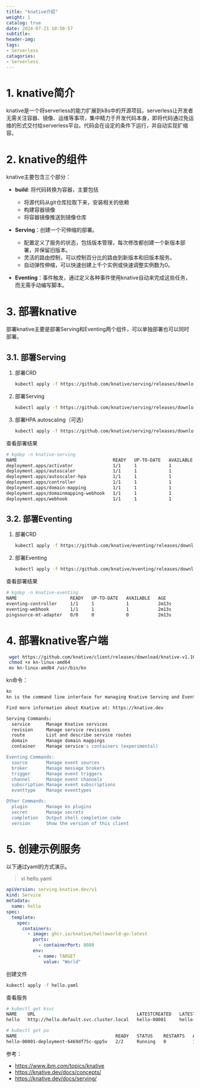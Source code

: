 ```yaml
---
title: "knative介绍"
weight: 1
catalog: true
date: 2024-07-21 10:50:57
subtitle:
header-img: 
tags:
- Serverless
catagories:
- Serverless
---
```


# 1. knative简介

knative是一个将serverless的能力扩展到k8s中的开源项目。serverless让开发者无需关注容器、镜像、运维等事项，集中精力于开发代码本身，即将代码通过免运维的形式交付给serverless平台。代码会在设定的条件下运行，并自动实现扩缩容。

# 2. knative的组件

knative主要包含三个部分：

- **build**: 将代码转换为容器，主要包括
  - 将源代码从git仓库拉取下来，安装相关的依赖
  - 构建容器镜像
  - 将容器镜像推送到镜像仓库
- **Serving**：创建一个可伸缩的部署。
  - 配置定义了服务的状态，包括版本管理，每次修改都创建一个新版本部署，并保留旧版本。
  - 灵活的路由控制，可以控制百分比的路由到新版本和旧版本服务。
  - 自动弹性伸缩，可以快速创建上千个实例或快速调整实例数为0。

- **Eventing**：事件触发，通过定义各种事件使用knative自动来完成这些任务，而无需手动编写脚本。

# 3. 部署knative

部署knative主要是部署Serving和Eventing两个组件，可以单独部署也可以同时部署。

## 3.1. 部署Serving

1. 部署CRD

   ```bash
   kubectl apply -f https://github.com/knative/serving/releases/download/knative-v1.10.1/serving-crds.yaml
   ```

2. 部署Serving

   ```bash
   kubectl apply -f https://github.com/knative/serving/releases/download/knative-v1.10.1/serving-core.yaml
   ```

3. 部署HPA autoscaling（可选）

   ```bash
   kubectl apply -f https://github.com/knative/serving/releases/download/knative-v1.10.1/serving-hpa.yaml
   ```

查看部署结果

```bash
# kgdep -n knative-serving
NAME                                    READY   UP-TO-DATE   AVAILABLE   AGE
deployment.apps/activator               1/1     1            1           107s
deployment.apps/autoscaler              1/1     1            1           107s
deployment.apps/autoscaler-hpa          1/1     1            1           107s
deployment.apps/controller              1/1     1            1           107s
deployment.apps/domain-mapping          1/1     1            1           107s
deployment.apps/domainmapping-webhook   1/1     1            1           107s
deployment.apps/webhook                 1/1     1            1           107s
```

## 3.2. 部署Eventing

1. 部署CRD

   ```bash
   kubectl apply -f https://github.com/knative/eventing/releases/download/knative-v1.10.0/eventing-crds.yaml
   ```

2. 部署Eventing

   ```bash
   kubectl apply -f https://github.com/knative/eventing/releases/download/knative-v1.10.0/eventing-core.yaml
   ```

查看部署结果

```bash
# kgdep -n knative-eventing
NAME                    READY   UP-TO-DATE   AVAILABLE   AGE
eventing-controller     1/1     1            1           2m13s
eventing-webhook        1/1     1            1           2m13s
pingsource-mt-adapter   0/0     0            0           2m13s
```

# 4. 部署knative客户端

```bash
 wget https://github.com/knative/client/releases/download/knative-v1.10.0/kn-linux-amd64
 chmod +x kn-linux-amd64
 mv kn-linux-amd64 /usr/bin/kn
```

kn命令：

```bash
kn
kn is the command line interface for managing Knative Serving and Eventing resources

Find more information about Knative at: https://knative.dev

Serving Commands:
  service      Manage Knative services
  revision     Manage service revisions
  route        List and describe service routes
  domain       Manage domain mappings
  container    Manage service's containers (experimental)

Eventing Commands:
  source       Manage event sources
  broker       Manage message brokers
  trigger      Manage event triggers
  channel      Manage event channels
  subscription Manage event subscriptions
  eventtype    Manage eventtypes

Other Commands:
  plugin       Manage kn plugins
  secret       Manage secrets
  completion   Output shell completion code
  version      Show the version of this client
```

# 5. 创建示例服务

以下通过yaml的方式演示。

> vi hello.yaml

```yaml
apiVersion: serving.knative.dev/v1
kind: Service
metadata:
  name: hello
spec:
  template:
    spec:
      containers:
        - image: ghcr.io/knative/helloworld-go:latest
          ports:
            - containerPort: 8080
          env:
            - name: TARGET
              value: "World"
```

创建文件

```bash
kubectl apply -f hello.yaml
```

查看服务

```bash
# kubectl get ksvc
NAME    URL                                      LATESTCREATED   LATESTREADY   READY     REASON
hello   http://hello.default.svc.cluster.local   hello-00001     hello-00001   Unknown   IngressNotConfigured

# kubectl get po
NAME                                     READY   STATUS    RESTARTS   AGE
hello-00001-deployment-6469df75c-qpp5v   2/2     Running   0          15m
```





参考：

- https://www.ibm.com/topics/knative
- https://knative.dev/docs/concepts/
- https://knative.dev/docs/serving/

